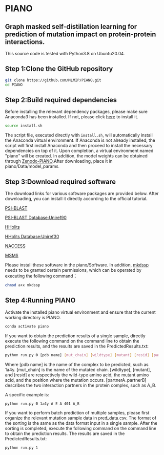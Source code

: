 # PIANO
## Graph masked self-distillation learning for prediction of mutation impact on protein-protein interactions.

This source code is tested with Python3.8 on Ubuntu20.04.

## Step 1\:Clone the GitHub repository

```bash
git clone https://github.com/MLMIP/PIANO.git
cd PIANO
```

## Step 2\:Build required dependencies
Before installing the relevant dependency packages, please make sure Anaconda3 has been installed. If not, please click [here](https://www.anaconda.com/download#downloads) to install it.

```bash
source install.sh
```

The script file, executed directly with `install.sh`, will automatically install the Anaconda virtual environment. If Anaconda is not already installed, the script will first install Anaconda and then proceed to install the necessary dependencies on top of it. Upon completion, a virtual environment named "piano" will be created. In addition, the model weights can be obtained through [Zenodo-PIANO](https://doi.org/10.5281/zenodo.10551028).After downloading, place it in piano/Data/model_params.

## Step 3\:Download required software

The download links for various software packages are provided below. After downloading, you can install it directly according to the official tutorial.

[PSI-BLAST](https://blast.ncbi.nlm.nih.gov/doc/blast-help/downloadblastdata.html)

[PSI-BLAST Database\:Uniref90](https://ftp.uniprot.org/pub/databases/uniprot/uniref/uniref90/)

[HHblits](https://github.com/soedinglab/hh-suite)

[HHblits Database\:Uniref30](https://gwdu111.gwdg.de/\~compbiol/uniclust/2023_02/)

[NACCESS](http://www.bioinf.manchester.ac.uk/naccess/)

[MSMS](https://ccsb.scripps.edu/msms/downloads/)

Please install these software in the piano/Software. In addition, [mkdssp](https://github.com/cmbi/hssp/releases) needs to be granted certain permissions, which can be operated by executing the following command：

```bash
chmod a+x mkdssp
```

## Step 4\:Running PIANO

Activate the installed piano virtual environment and ensure that the current working directory is PIANO.

```bash
conda activate piano
```

If you want to obtain the prediction results of a single sample, directly execute the following command on the command line to obtain the prediction results, and the results are saved in the PredictedResults.txt:

```bash
python run.py 0 [pdb name] [mut_chain] [wildtype] [mutant] [resid] [partnerA_partnerB]
```

Where \[pdb name] is the name of the complex to be predicted, such as 1a4y. \[mut\_chain] is the name of the mutated chain. \[wildtype], \[mutant], and \[resid] are respectively the wild-type amino acid, the mutant amino acid, and the position where the mutation occurs. \[partnerA\_partnerB] describes the two interaction partners in the protein complex, such as A\_B.

A specific example is:

```bash
python run.py 0 1a4y A E A 401 A_B
```

If you want to perform batch prediction of multiple samples, please first organize the relevant mutation sample data in pred\_data.csv. The format of the sorting is the same as the data format input in a single sample. After the sorting is completed, execute the following command on the command line to obtain the prediction results. The results are saved in the PredictedResults.txt:

```bash
python run.py 1
```

